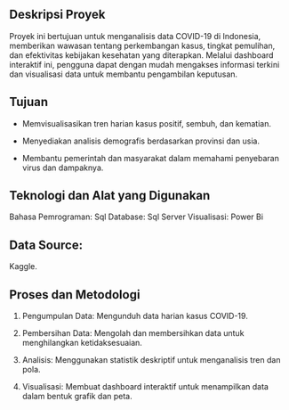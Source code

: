 ## Deskripsi Proyek
Proyek ini bertujuan untuk menganalisis data COVID-19 di Indonesia, memberikan wawasan tentang perkembangan kasus, tingkat pemulihan, dan efektivitas kebijakan kesehatan yang diterapkan. Melalui dashboard interaktif ini, pengguna dapat dengan mudah mengakses informasi terkini dan visualisasi data untuk membantu pengambilan keputusan.

## Tujuan
- Memvisualisasikan tren harian kasus positif, sembuh, dan kematian.
  
- Menyediakan analisis demografis berdasarkan provinsi dan usia.
  
- Membantu pemerintah dan masyarakat dalam memahami penyebaran virus dan dampaknya.

## Teknologi dan Alat yang Digunakan
Bahasa Pemrograman:  Sql
Database: Sql Server
Visualisasi: Power Bi

## Data Source:
Kaggle.

## Proses dan Metodologi
1. Pengumpulan Data: Mengunduh data harian kasus COVID-19.
   
2. Pembersihan Data: Mengolah dan membersihkan data untuk menghilangkan ketidaksesuaian.
  
3. Analisis: Menggunakan statistik deskriptif untuk menganalisis tren dan pola.
4. Visualisasi: Membuat dashboard interaktif untuk menampilkan data dalam bentuk grafik dan peta.
